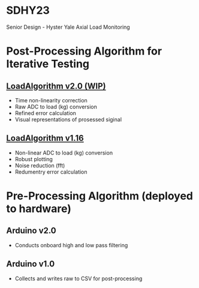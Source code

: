 # SDHY23
Senior Design - Hyster Yale Axial Load Monitoring

# Post-Processing Algorithm for Iterative Testing
## [LoadAlgorithm  v2.0 (WIP)](https://github.com/jOakley28/SDHY23/blob/main/LoadAlgorithm1.16.py)
* Time non-linearity correction
* Raw ADC to load (kg) conversion 
* Refined error calculation
* Visual representations of prosessed siginal 

## [LoadAlgorithm v1.16](https://github.com/jOakley28/SDHY23/blob/main/LoadAlgorithm1.16.py)
* Non-linear ADC to load (kg) conversion
* Robust plotting
* Noise reduction (fft)
* Redumentry error calculation

# Pre-Processing Algorithm (deployed to hardware)
## Arduino v2.0
* Conducts onboard high and low pass filtering

## Arduino v1.0
* Collects and writes raw to CSV for post-processing
